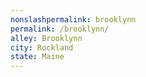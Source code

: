 ```yaml
---
﻿nonslashpermalink: brooklynn
permalink: /brooklynn/
alley: Brooklynn
city: Rockland
state: Maine
---
```

